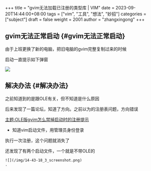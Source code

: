 +++
title = "gvim无法加载已注册的类型库 | VIM"
date = 2023-09-20T14:44:00+08:00
tags = ["vim", "工具", "想法", "妙招"]
categories = ["subject"]
draft = false
weight = 2001
author = "zhangxingong"
+++

## gvim无法正常启动 {#gvim无法正常启动}

由于上班更换了新的电脑，把旧电脑的gvim完整复制过来的时候

启动一直提示如下弹窗

![](/img/14-36-01_3_20230920141759.png)


## 解决办法 {#解决办法}

之前知道到的是跟OLE有关，但不知道是什么原因

后来发现了一篇论坛，知道了方向。之前以为的注册表问题，方向错误

[主题:OLE版gvim怎么禁掉启动时的注册提示](https://m.mysmth.net/article/VIM/75940?au=anhnmncb)

<!--list-separator-->

-  知道vim启动文件，用管理员身份登录

执行一次注册，这个问题就消失了

还发现了有两个启动文件，一个就是不带OLE的

    ![](/img/14-43-18_3_screenshot.png)
    .
